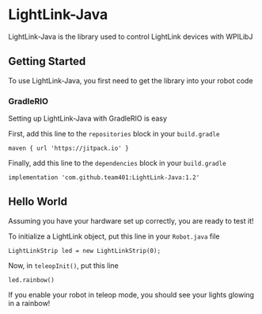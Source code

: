 # LightLink-Java
LightLink-Java is the library used to control LightLink devices with WPILibJ

## Getting Started
To use LightLink-Java, you first need to get the library into your robot code

### GradleRIO
Setting up LightLink-Java with GradleRIO is easy

First, add this line to the `repositories` block in your `build.gradle`

`maven { url 'https://jitpack.io' }`

Finally, add this line to the `dependencies` block in your `build.gradle`

`implementation 'com.github.team401:LightLink-Java:1.2'`

## Hello World
Assuming you have your hardware set up correctly, you are ready to test it!

To initialize a LightLink object, put this line in your `Robot.java` file

`LightLinkStrip led = new LightLinkStrip(0);`

Now, in `teleopInit()`, put this line

`led.rainbow()`

If you enable your robot in teleop mode, you should see your lights glowing in a rainbow!
